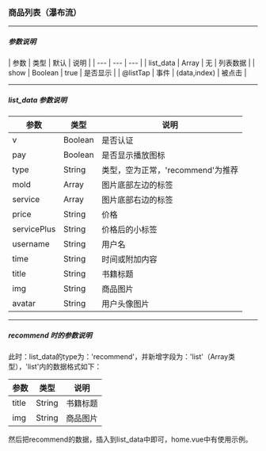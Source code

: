 ### 商品列表（瀑布流）

****

##### 参数说明

| 参数 | 类型 | 默认 | 说明 |
| --- | --- | --- |
| list_data | Array | 无 | 列表数据 |
| show | Boolean | true | 是否显示 |
| @listTap | 事件 | (data,index) | 被点击 |

****

##### list_data 参数说明

| 参数 | 类型 |  说明 |
| --- | --- | --- |
| v | Boolean | 是否认证 |
| pay | Boolean | 是否显示播放图标 |
| type | String | 类型，空为正常，'recommend'为推荐 |
| mold | Array | 图片底部左边的标签 |
| service | Array | 图片底部右边的标签 |
| price | String | 价格 |
| servicePlus | String | 价格后的小标签 |
| username | String | 用户名 |
| time | String | 时间或附加内容 |
| title | String | 书籍标题 |
| img | String | 商品图片 |
| avatar | String | 用户头像图片 |

****

##### recommend 时的参数说明

此时：list_data的type为：'recommend'，并新增字段为：'list'（Array类型），'list'内的数据格式如下：

| 参数 | 类型 |  说明 |
| --- | --- | --- |
| title | String | 书籍标题 |
| img | String | 商品图片 |

然后把recommend的数据，插入到list_data中即可，home.vue中有使用示例。
